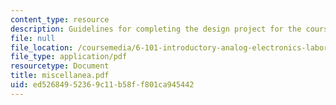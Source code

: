 ```yaml
---
content_type: resource
description: Guidelines for completing the design project for the course.
file: null
file_location: /coursemedia/6-101-introductory-analog-electronics-laboratory-spring-2007/ed52684952369c11b58ff801ca945442_miscellanea.pdf
file_type: application/pdf
resourcetype: Document
title: miscellanea.pdf
uid: ed526849-5236-9c11-b58f-f801ca945442
---
```

